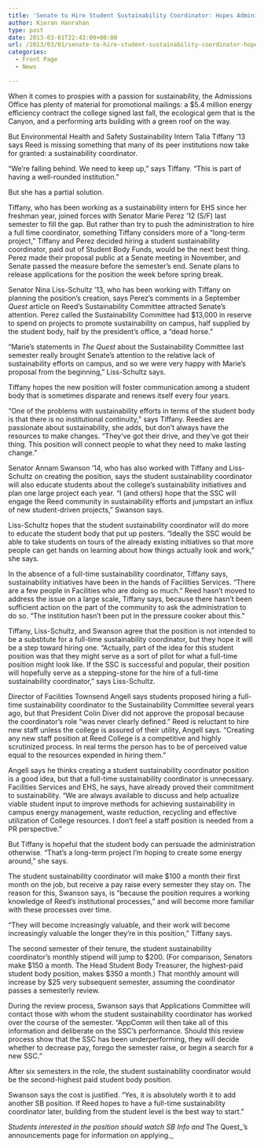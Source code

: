 ```yaml
---
title: 'Senate to Hire Student Sustainability Coordinator: Hopes Administration Will Follow Example'
author: Kieran Hanrahan
type: post
date: 2013-03-01T22:43:09+00:00
url: /2013/03/01/senate-to-hire-student-sustainability-coordinator-hopes-administration-will-follow-example/
categories:
  - Front Page
  - News

---
```

When it comes to prospies with a passion for sustainability, the Admissions Office has plenty of material for promotional mailings: a $5.4 million energy efficiency contract the college signed last fall, the ecological gem that is the Canyon, and a performing arts building with a green roof on the way.

But Environmental Health and Safety Sustainability Intern Talia Tiffany ’13 says Reed is missing something that many of its peer institutions now take for granted: a sustainability coordinator.

“We’re falling behind. We need to keep up,” says Tiffany. “This is part of having a well-rounded institution.”

But she has a partial solution.

Tiffany, who has been working as a sustainability intern for EHS since her freshman year, joined forces with Senator Marie Perez ’12 (S/F) last semester to fill the gap. But rather than try to push the administration to hire a full time coordinator, something Tiffany considers more of a “long-term project,” Tiffany and Perez decided hiring a student sustainability coordinator, paid out of Student Body Funds, would be the next best thing. Perez made their proposal public at a Senate meeting in November, and Senate passed the measure before the semester’s end. Senate plans to release applications for the position the week before spring break.

Senator Nina Liss-Schultz ’13, who has been working with Tiffany on planning the position’s creation, says Perez’s comments in a September _Quest_ article on Reed’s Sustainability Committee attracted Senate’s attention. Perez called the Sustainability Committee had $13,000 in reserve to spend on projects to promote sustainability on campus, half supplied by the student body, half by the president’s office, a “dead horse.”

“Marie’s statements in _The Quest_ about the Sustainability Committee last semester really brought Senate’s attention to the relative lack of sustainability efforts on campus, and so we were very happy with Marie’s proposal from the beginning,” Liss-Schultz says.

Tiffany hopes the new position will foster communication among a student body that is sometimes disparate and renews itself every four years.

“One of the problems with sustainability efforts in terms of the student body is that there is no institutional continuity,” says Tiffany. Reedies are passionate about sustainability, she adds, but don’t always have the resources to make changes. “They’ve got their drive, and they’ve got their thing. This position will connect people to what they need to make lasting change.”

Senator Annam Swanson ’14, who has also worked with Tiffany and Liss-Schultz on creating the position, says the student sustainability coordinator will also educate students about the college’s sustainability initiatives and plan one large project each year. “I (and others) hope that the SSC will engage the Reed community in sustainability efforts and jumpstart an influx of new student-driven projects,” Swanson says.

Liss-Schultz hopes that the student sustainability coordinator will do more to educate the student body that put up posters. “Ideally the SSC would be able to take students on tours of the already existing initiatives so that more people can get hands on learning about how things actually look and work,” she says.

In the absence of a full-time sustainability coordinator, Tiffany says, sustainability initiatives have been in the hands of Facilities Services. “There are a few people in Facilities who are doing so much.” Reed hasn’t moved to address the issue on a large scale, Tiffany says, because there hasn’t been sufficient action on the part of the community to ask the administration to do so. “The institution hasn’t been put in the pressure cooker about this.”

Tiffany, Liss-Schultz, and Swanson agree that the position is not intended to be a substitute for a full-time sustainability coordinator, but they hope it will be a step toward hiring one. “Actually, part of the idea for this student position was that they might serve as a sort of pilot for what a full-time position might look like. If the SSC is successful and popular, their position will hopefully serve as a stepping-stone for the hire of a full-time sustainability coordinator,” says Liss-Schultz.

Director of Facilities Townsend Angell says students proposed hiring a full-time sustainability coordinator to the Sustainability Committee several years ago, but that President Colin Diver did not approve the proposal because the coordinator’s role “was never clearly defined.” Reed is reluctant to hire new staff unless the college is assured of their utility, Angell says. “Creating any new staff position at Reed College is a competitive and highly scrutinized process. In real terms the person has to be of perceived value equal to the resources expended in hiring them.”

Angell says he thinks creating a student sustainability coordinator position is a good idea, but that a full-time sustainability coordinator is unnecessary. Facilities Services and EHS, he says, have already proved their commitment to sustainability. “We are always available to discuss and help actualize viable student input to improve methods for achieving sustainability in campus energy management, waste reduction, recycling and effective utilization of College resources. I don&#8217;t feel a staff position is needed from a PR perspective.”

But Tiffany is hopeful that the student body can persuade the administration otherwise. “That’s a long-term project I’m hoping to create some energy around,” she says.

The student sustainability coordinator will make $100 a month their first month on the job, but receive a pay raise every semester they stay on. The reason for this, Swanson says, is “because the position requires a working knowledge of Reed’s institutional processes,” and will become more familiar with these processes over time.

“They will become increasingly valuable, and their work will become increasingly valuable the longer they’re in this position,” Tiffany says.

The second semester of their tenure, the student sustainability coordinator’s monthly stipend will jump to $200. (For comparison, Senators make $150 a month. The Head Student Body Treasurer, the highest-paid student body position, makes $350 a month.) That monthly amount will increase by $25 very subsequent semester, assuming the coordinator passes a semesterly review.

During the review process, Swanson says that Applications Committee will contact those with whom the student sustainability coordinator has worked over the course of the semester. “AppComm will then take all of this information and deliberate on the SSC&#8217;s performance. Should this review process show that the SSC has been underperforming, they will decide whether to decrease pay, forego the semester raise, or begin a search for a new SSC.”

After six semesters in the role, the student sustainability coordinator would be the second-highest paid student body position.

Swanson says the cost is justified. “Yes, it is absolutely worth it to add another SB position. If Reed hopes to have a full-time sustainability coordinator later, building from the student level is the best way to start.”

_Students interested in the position should watch SB Info and_ The Quest_’s announcements page for information on applying._